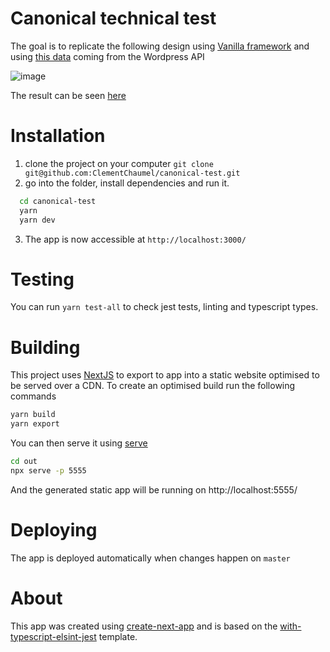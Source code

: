 # Canonical technical test

The goal is to replicate the following design using [Vanilla framework](https://docs.vanillaframework.io) and using [this data](https://people.canonical.com/~anthonydillon/wp-json/wp/v2/posts.json) coming from the Wordpress API

 ![image](https://assets.ubuntu.com/v1/c0a2b5b5-candidate-test-blog-row-design.png)
 
 The result can be seen [here](https://clementchaumel.github.io/canonical-test/) 


# Installation

1. clone the project on your computer `git clone git@github.com:ClementChaumel/canonical-test.git`
2. go into the folder, install dependencies and run it.
  ```sh 
    cd canonical-test
    yarn
    yarn dev
  ```

3. The app is now accessible at `http://localhost:3000/`

# Testing
You can run `yarn test-all` to check jest tests, linting and typescript types.


# Building
This project uses [NextJS](https://nextjs.org/) to export to app into a static website optimised to be served over a CDN.
To create an optimised build run the following commands

```bash
yarn build
yarn export
```

You can then serve it using [serve](https://www.npmjs.com/package/serve)

```bash
cd out
npx serve -p 5555
```

And the generated static app will be running on http://localhost:5555/


# Deploying
The app is deployed automatically when changes happen on `master`

# About
This app was created using [create-next-app](https://github.com/vercel/next.js/tree/canary/packages/create-next-app) and is based on the [with-typescript-elsint-jest](https://github.com/vercel/next.js/tree/canary/examples/with-typescript-eslint-jest) template.
